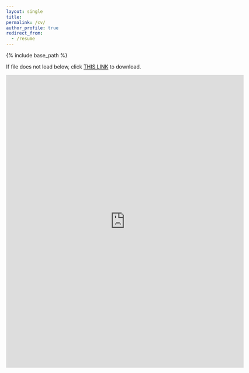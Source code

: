 ```yaml
---
layout: single
title:
permalink: /cv/
author_profile: true
redirect_from:
  - /resume
---
```


{% include base_path %}

If file does not load below, click [THIS LINK](https://jacobhmoore.github.io/files/Jacob_Moore_CV_20211020.pdf) to download.

<embed src="https://jacobhmoore.github.io/files/Jacob_Moore_CV_20211020.pdf" width="650" height="800" type='application/pdf'>
